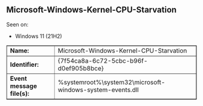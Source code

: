 ## Microsoft-Windows-Kernel-CPU-Starvation

Seen on:
* Windows 11 (21H2)

<table border="1" class="docutils">
  <tbody>
    <tr>
      <td><b>Name:</b></td>
      <td>Microsoft-Windows-Kernel-CPU-Starvation</td>
    </tr>
    <tr>
      <td><b>Identifier:</b></td>
      <td>{7f54ca8a-6c72-5cbc-b96f-d0ef905b8bce}</td>
    </tr>
    <tr>
      <td><b>Event message file(s):</b></td>
      <td>%systemroot%\system32\microsoft-windows-system-events.dll</td>
    </tr>
  </tbody>
</table>

&nbsp;

